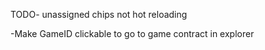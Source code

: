 TODO-
unassigned chips not hot reloading

-Make GameID clickable to go to game contract in explorer
